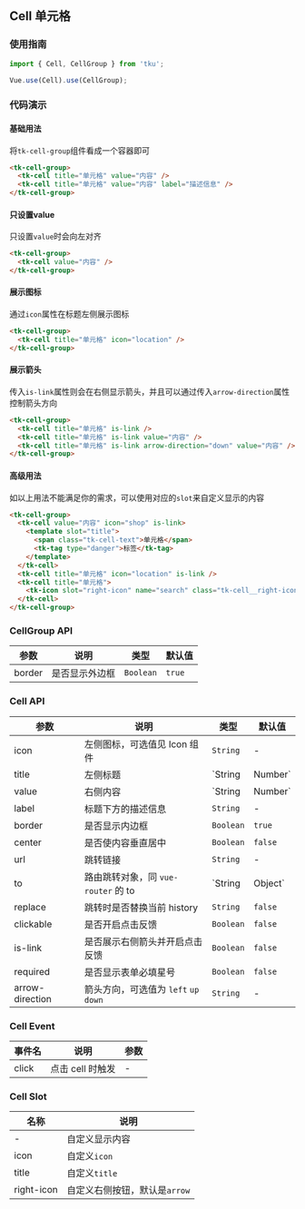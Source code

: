 ## Cell 单元格

### 使用指南
``` javascript
import { Cell, CellGroup } from 'tku';

Vue.use(Cell).use(CellGroup);
```

### 代码演示

#### 基础用法

将`tk-cell-group`组件看成一个容器即可

```html
<tk-cell-group>
  <tk-cell title="单元格" value="内容" />
  <tk-cell title="单元格" value="内容" label="描述信息" />
</tk-cell-group>
```

#### 只设置value
只设置`value`时会向左对齐

```html
<tk-cell-group>
  <tk-cell value="内容" />
</tk-cell-group>
```

#### 展示图标
通过`icon`属性在标题左侧展示图标

```html
<tk-cell-group>
  <tk-cell title="单元格" icon="location" />
</tk-cell-group>
```


#### 展示箭头
传入`is-link`属性则会在右侧显示箭头，并且可以通过传入`arrow-direction`属性控制箭头方向

```html
<tk-cell-group>
  <tk-cell title="单元格" is-link />
  <tk-cell title="单元格" is-link value="内容" />
  <tk-cell title="单元格" is-link arrow-direction="down" value="内容" />
</tk-cell-group>
```

#### 高级用法
如以上用法不能满足你的需求，可以使用对应的`slot`来自定义显示的内容

```html
<tk-cell-group>
  <tk-cell value="内容" icon="shop" is-link>
    <template slot="title">
      <span class="tk-cell-text">单元格</span>
      <tk-tag type="danger">标签</tk-tag>
    </template>
  </tk-cell>
  <tk-cell title="单元格" icon="location" is-link />
  <tk-cell title="单元格">
    <tk-icon slot="right-icon" name="search" class="tk-cell__right-icon" />
  </tk-cell>
</tk-cell-group>
```

### CellGroup API

| 参数 | 说明 | 类型 | 默认值 |
|-----------|-----------|-----------|-------------|
| border | 是否显示外边框 | `Boolean` | `true` |

### Cell API

| 参数 | 说明 | 类型 | 默认值 |
|-----------|-----------|-----------|-------------|
| icon | 左侧图标，可选值见 Icon 组件 | `String` | - |
| title | 左侧标题 | `String | Number` | - |
| value | 右侧内容 | `String | Number` | - |
| label | 标题下方的描述信息 | `String` | - |
| border | 是否显示内边框 | `Boolean` | `true` |
| center | 是否使内容垂直居中 | `Boolean` | `false` |
| url | 跳转链接 | `String` | - |
| to | 路由跳转对象，同 `vue-router` 的 to | `String | Object` | - |
| replace | 跳转时是否替换当前 history | `String` | `false` |
| clickable | 是否开启点击反馈 | `Boolean` | `false` |
| is-link | 是否展示右侧箭头并开启点击反馈 | `Boolean` | `false` |
| required | 是否显示表单必填星号 | `Boolean` | `false` |
| arrow-direction | 箭头方向，可选值为 `left` `up` `down` | `String` | - |

### Cell Event

| 事件名 | 说明 | 参数 |
|-----------|-----------|-----------|
| click | 点击 cell 时触发 | - |

### Cell Slot

| 名称 | 说明 |
|-----------|-----------|
| - | 自定义显示内容 |
| icon | 自定义`icon` |
| title | 自定义`title` |
| right-icon | 自定义右侧按钮，默认是`arrow` |
